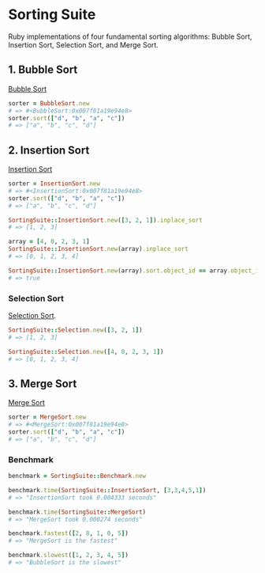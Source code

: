 # Sorting Suite

Ruby implementations of four fundamental sorting algorithms: Bubble Sort,
Insertion Sort, Selection Sort, and Merge Sort.

## 1. Bubble Sort

[Bubble Sort](https://en.wikipedia.org/wiki/Bubble_sort)

```ruby
sorter = BubbleSort.new
# => #<BubbleSort:0x007f81a19e94e8>
sorter.sort(["d", "b", "a", "c"])
# => ["a", "b", "c", "d"]
```

## 2. Insertion Sort

[Insertion Sort](https://en.wikipedia.org/wiki/Insertion_sort)

```ruby
sorter = InsertionSort.new
# => #<InsertionSort:0x007f81a19e94e8>
sorter.sort(["d", "b", "a", "c"])
# => ["a", "b", "c", "d"]
```

```ruby
SortingSuite::InsertionSort.new([3, 2, 1]).inplace_sort
# => [1, 2, 3]

array = [4, 0, 2, 3, 1]
SortingSuite::InsertionSort.new(array).inplace_sort
# => [0, 1, 2, 3, 4]

SortingSuite::InsertionSort.new(array).sort.object_id == array.object_id
# => true
```

### Selection Sort

[Selection Sort](https://en.wikipedia.org/wiki/selection_sort).

```ruby
SortingSuite::Selection.new([3, 2, 1])
# => [1, 2, 3]

SortingSuite::Selection.new([4, 0, 2, 3, 1])
# => [0, 1, 2, 3, 4]
```

## 3. Merge Sort

[Merge Sort](https://en.wikipedia.org/wiki/merge_sort)

```ruby
sorter = MergeSort.new
# => #<MergeSort:0x007f81a19e94e8>
sorter.sort(["d", "b", "a", "c"])
# => ["a", "b", "c", "d"]
```

### Benchmark

```ruby
benchmark = SortingSuite::Benchmark.new

benchmark.time(SortingSuite::InsertionSort, [3,3,4,5,1])
# => "InsertionSort took 0.004333 seconds"

benchmark.time(SortingSuite::MergeSort)
# => "MergeSort took 0.000274 seconds"

benchmark.fastest([2, 8, 1, 0, 5])
# => "MergeSort is the fastest"

benchmark.slowest([1, 2, 3, 4, 5])
# => "BubbleSort is the slowest"
```
